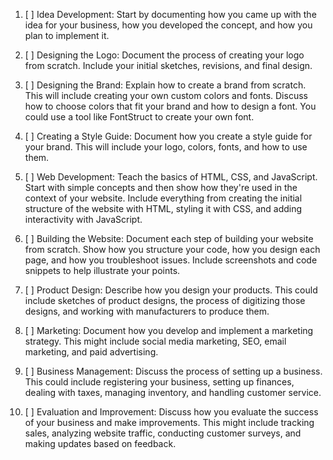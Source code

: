 1. [ ] Idea Development: Start by documenting how you came up with the idea for your business, how you developed the concept, and how you plan to implement it.

2. [ ] Designing the Logo: Document the process of creating your logo from scratch. Include your initial sketches, revisions, and final design.

3. [ ] Designing the Brand: Explain how to create a brand from scratch. This will include creating your own custom colors and fonts. Discuss how to choose colors that fit your brand and how to design a font. You could use a tool like FontStruct to create your own font.

4. [ ] Creating a Style Guide: Document how you create a style guide for your brand. This will include your logo, colors, fonts, and how to use them.

5. [ ] Web Development: Teach the basics of HTML, CSS, and JavaScript. Start with simple concepts and then show how they're used in the context of your website. Include everything from creating the initial structure of the website with HTML, styling it with CSS, and adding interactivity with JavaScript.

6. [ ] Building the Website: Document each step of building your website from scratch. Show how you structure your code, how you design each page, and how you troubleshoot issues. Include screenshots and code snippets to help illustrate your points.

7. [ ] Product Design: Describe how you design your products. This could include sketches of product designs, the process of digitizing those designs, and working with manufacturers to produce them.

8. [ ] Marketing: Document how you develop and implement a marketing strategy. This might include social media marketing, SEO, email marketing, and paid advertising.

9. [ ] Business Management: Discuss the process of setting up a business. This could include registering your business, setting up finances, dealing with taxes, managing inventory, and handling customer service.

10. [ ] Evaluation and Improvement: Discuss how you evaluate the success of your business and make improvements. This might include tracking sales, analyzing website traffic, conducting customer surveys, and making updates based on feedback.